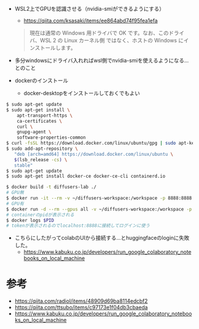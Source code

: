 - WSL2上でGPUを認識させる（nvidia-smiができるようにする）
  - https://qiita.com/ksasaki/items/ee864abd74f95fea1efa
  > 現在は通常の Windows 用ドライバで OK です。なお、このドライバ、WSL 2 の Linux カーネル側 ではなく、ホストの Windows にインストールします。
- 多分windowsにドライバ入れればwsl側でnvidia-smiを使えるようになる...とのこと

- dockerのインストール
  - docker-desktopをインストールしておくでもよい
```bash
$ sudo apt-get update
$ sudo apt-get install \
    apt-transport-https \
    ca-certificates \
    curl \
    gnupg-agent \
    software-properties-common
$ curl -fsSL https://download.docker.com/linux/ubuntu/gpg | sudo apt-key add -
$ sudo add-apt-repository \
   "deb [arch=amd64] https://download.docker.com/linux/ubuntu \
   $(lsb_release -cs) \
   stable"
$ sudo apt-get update
$ sudo apt-get install docker-ce docker-ce-cli containerd.io
```

```bash
$ docker build -t diffusers-lab ./
# GPU無
$ docker run -it --rm -v ~/diffusers-workspace:/workspace -p 8888:8888 --name pytorch diffusers-lab jupyter lab --ip 0.0.0.0 --allow-root
# GPU有
$ docker run -d --rm --gpus all -v ~/diffusers-workspace:/workspace -p 8888:8888 --name pytorch diffusers-lab jupyter lab
# containerのpidが表示される
$ docker logs $PID
# tokenが表示されるのでlocalhost:8888に接続してログインに使う
```

- こちらにしたがってcolabのUIから接続する...とhuggingfaceのloginに失敗した。
  - https://www.kabuku.co.jp/developers/run_google_colaboratory_notebooks_on_local_machine


# 参考
- https://qiita.com/radiol/items/48909d69ba8114edcbf2
- https://qiita.com/ttsubo/items/c97173e1f04db3cbaeda
- https://www.kabuku.co.jp/developers/run_google_colaboratory_notebooks_on_local_machine

